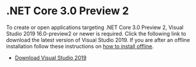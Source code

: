# .NET Core 3.0 Preview 2

To create or open applications targeting .NET Core 3.0 Preview 2, Visual Studio 2019 16.0-preview2 or newer is required. Click the following link to download the latest version of Visual Studio 2019. If you are after an offline installation follow these instructions on [how to install offline](https://docs.microsoft.com/visualstudio/install/create-an-offline-installation-of-visual-studio).

* [Download Visual Studio 2019](https://visualstudio.microsoft.com/vs/preview/)
